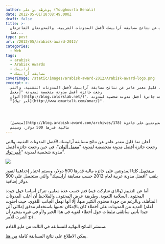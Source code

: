 ```yaml
---
author: يوغرطة بن علي (Youghourta Benali)
date: 2012-05-01T18:08:49.000Z
draft: false
title: >-
  الكشف عن نتائج مسابقة آرابيسك لأفضل المدونات العربية، والمدونتان الفائزتان
  هما...  
type: post
url: /2012/05/arabisk-award-2012/
categories:
  - Web
tags:
  - arabisk
  - Arabisk Awards
  - آرابيسك
  - مسابقة آرابيسك
coverImage: /static/images/arabisk-award-2012/Arabisk-award-logo.png
excerpt: >-
  أعلن منذ قليل معمر عامر عن نتائج مسابقة آرابيسك لأفضل المدونات التقنية، والتي
  رجعت جائزة أفضل مدونة متخصصة لمدونة "[معمل
  ألوان](http://blog.colorslab.net/)"، في حين رجعت جائزة أفضل مدونة شخصية لمدونة
  "[عُمر توك](http://www.omartalk.com/omar/)".




  [ستحصل](http://blog.arabisk-award.com/archives/178) كلتا المدونتين على جائزة
  مالية قدرها 500 دولار، وسيتم
---
```

أعلن منذ قليل معمر عامر عن نتائج مسابقة آرابيسك لأفضل المدونات التقنية، والتي رجعت جائزة أفضل مدونة متخصصة لمدونة "[معمل ألوان](http://blog.colorslab.net/)"، في حين رجعت جائزة أفضل مدونة شخصية لمدونة "[عُمر توك](http://www.omartalk.com/omar/)".

![](/static/images/arabisk-award-2012/Arabisk-award-logo.png)

[ستحصل](http://blog.arabisk-award.com/archives/178) كلتا المدونتين على جائزة مالية قدرها 500 دولار، وسيتم اختيار إحداهما لتفوز بلقب "أفضل مدونة عربية لعام 2012 حسب مسابقة آرابسيك" والتي ستحصل على 500 دولار إضافية.

أما عن التقييم (والذي شاركت فيه) فتم حسب عدة معايير، تتركز أساسا حول جودة المحتوى، السلامة اللغوية، وطريقة عرض المحتوى، والملاحظ أن أغلب المدونات المتأهلة، وبالرغم من جودة محتوى الكثير منها، إلا أنها تهمل الجانب اللغوي، حيث احتوت العديد من المدونات على أخطاء كان بالإمكان تجنبها باستخدام مدقق إملائي آلي (أعلم جيدا بأنني سأتلقى تبليغات حول أخطاء لغوية في هذا الخبر و/أو في غيره بمجرد أن أشرت للأمر :p) .

ستنشر النتائج النهائية للمسابقة في الثالث من مايو القادم.

يمكن الاطلاع على نتائج المسابقة كاملة [من هنا](http://blog.arabisk-award.com/archives/178).
